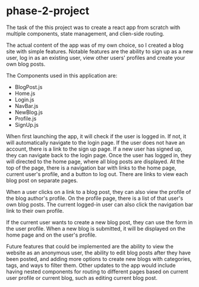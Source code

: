 # phase-2-project

The task of the this project was to create a react app from scratch with multiple components, state management, and clien-side routing.

The actual content of the app was of my own choice, so I created a blog site with simple features. Notable features are the ability to sign up as a new user, log in as an existing user, view other users' profiles and create your own blog posts.

The Components used in this application are:
- BlogPost.js
- Home.js
- Login.js
- NavBar.js
- NewBlog.js
- Profile.js
- SignUp.js

When first launching the app, it will check if the user is logged in. If not, it will automatically navigate to the login page. If the user does not have an account, there is a link to the sign up page. If a new user has signed up, they can navigate back to the login page. Once the user has logged in, they will directed to the home page, where all blog posts are displayed. At the top of the page, there is a navigation bar with links to the home page, current user's profile, and a button to log out. There are links to view each blog post on separate pages.

When a user clicks on a link to a blog post, they can also view the profile of the blog author's profile.  On the profile page, there is a list of that user's own blog posts. The current logged-in user can also click the navigation bar link to their own profile.

If the current user wants to create a new blog post, they can use the form in the user profile. When a new blog is submitted, it will be displayed on the home page and on the user's profile. 

Future features that could be implemented are the ability to view the website as an anonymous user, the ability to edit blog posts after they have been posted, and adding more options to create new blogs with categories, tags, and ways to filter them. Other updates to the app would include having nested components for routing to different pages based on current user profile or current blog, such as editing current blog post. 
